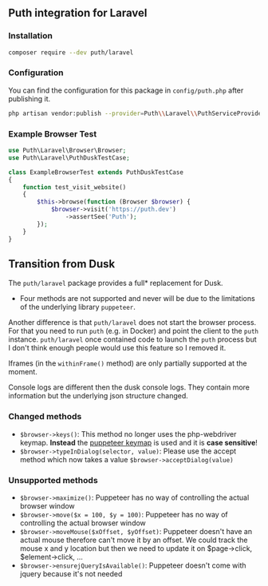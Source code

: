 ## Puth integration for Laravel

### Installation

```bash
composer require --dev puth/laravel
```

### Configuration

You can find the configuration for this package in `config/puth.php` after publishing it.

```bash
php artisan vendor:publish --provider=Puth\\Laravel\\PuthServiceProvider
```

### Example Browser Test

```php
use Puth\Laravel\Browser\Browser;
use Puth\Laravel\PuthDuskTestCase;

class ExampleBrowserTest extends PuthDuskTestCase
{
    function test_visit_website()
    {
        $this->browse(function (Browser $browser) {
            $browser->visit('https://puth.dev')
                ->assertSee('Puth');
        });
    }
}
```

## Transition from Dusk

The `puth/laravel` package provides a full* replacement for Dusk.
* Four methods are not supported and never will be due to the limitations of the underlying library `puppeteer`.

Another difference is that `puth/laravel` does not start the browser process. For that you need to run `puth` (e.g. in
Docker) and point the client to the `puth` instance. `puth/laravel` once contained code to launch the `puth` process
but I don't think enough people would use this feature so I removed it.

Iframes (in the `withinFrame()` method) are only partially supported at the moment.

Console logs are different then the dusk console logs. They contain more information but the underlying json structure changed.

### Changed methods

- `$browser->keys()`: This method no longer uses the php-webdriver keymap. **Instead** the
  [puppeteer keymap](https://pptr.dev/api/puppeteer.keyinput) is used and it is **case sensitive**!
- `$browser->typeInDialog(selector, value)`: Please use the accept method which now takes a value `$browser->acceptDialog(value)`

### Unsupported methods

- `$browser->maximize()`: Puppeteer has no way of controlling the actual browser window
- `$browser->move($x = 100, $y = 100)`: Puppeteer has no way of controlling the actual browser window
- `$browser->moveMouse($xOffset, $yOffset)`: Puppeteer doesn't have an actual mouse therefore can't move it by an offset. We could track the mouse x and y location but then we need to update it on $page->click, $element->click, ...
- `$browser->ensurejQueryIsAvailable()`: Puppeteer doesn't come with jquery because it's not needed
